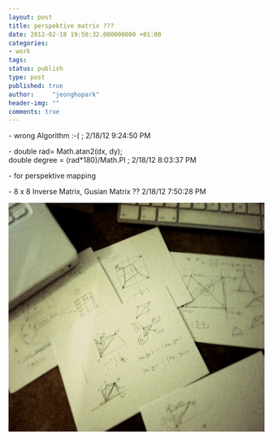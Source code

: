 ```yaml
---
layout: post
title: perspektive matrix ???
date: 2012-02-18 19:50:32.000000000 +01:00
categories:
- work
tags:
status: publish
type: post
published: true
author:     "jeonghopark"
header-img: ""
comments: true
---
```

<p>- wrong Algorithm :-( ; 2/18/12 9:24:50 PM</p>
<p>- double rad= Math.atan2(dx, dy);<br style="line-height: 1.5; font-family: dotum, sans-serif; padding: 0px; margin: 0px;" />double degree = (rad*180)/Math.PI ;  2/18/12 8:03:37 PM</p>
<p>- for perspektive mapping</p>
<p>- 8 x 8 Inverse Matrix, Gusian Matrix ?? 2/18/12 7:50:28 PM</p>
<p><img src="/assets/matrix_warp.jpg" alt="matrix_warp.jpg" width="600" height="450" class="alignnone size-full wp-image-2454" /></p>
